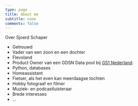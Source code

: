 ```yaml
---
type: page
title: About me
subtitle: none
comments: false
---
```


Over Sjoerd Schaper

- Getrouwd
- Vader van een zoon en een dochter
- Flevoland
- Product Owner van een GDSN Data pool bij [GS1 Nederland](https://www.gs1.nl).
- Python, databases 
- Homeassistant
- Fietser, als het even kan meerdaagse tochten
- Hobby fotograaf en filmer
- Muziek- en podcastluisteraar
- Brede interesses
- ...



